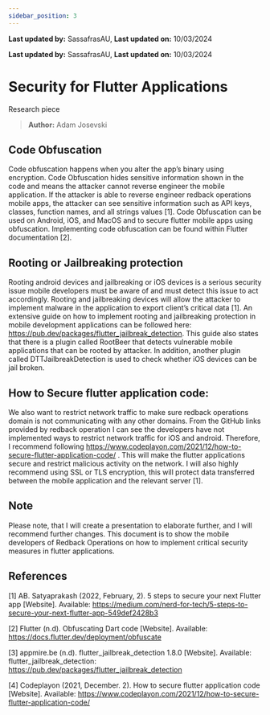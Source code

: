 ```yaml
---
sidebar_position: 3
---
```


**Last updated by:** SassafrasAU, **Last updated on:** 10/03/2024


**Last updated by:** SassafrasAU, **Last updated on:** 10/03/2024


# Security for Flutter Applications

Research piece

> **Author:** Adam Josevski

## Code Obfuscation
Code obfuscation happens when you alter the app’s binary using encryption. Code Obfuscation hides sensitive information shown in the code and means the attacker cannot reverse engineer the mobile application. If the attacker is able to reverse engineer redback operations mobile apps, the attacker can see sensitive information such as API keys, classes, function names, and all strings values [1]. Code Obfuscation can be used on Android, iOS, and MacOS and to secure flutter mobile apps using obfuscation. Implementing code obfuscation can be found within Flutter documentation [2].

## Rooting or Jailbreaking protection

Rooting android devices and jailbreaking or iOS devices is a serious security issue mobile developers must be aware of and must detect this issue to act accordingly. Rooting and jailbreaking devices will allow the attacker to implement malware in the application to export client’s critical data [1]. 
An extensive guide on how to implement rooting and jailbreaking protection in mobile development applications can be followed here: https://pub.dev/packages/flutter_jailbreak_detection. This guide also states that there is a plugin called RootBeer that detects vulnerable mobile applications that can be rooted by attacker. In addition, another plugin called DTTJailbreakDetection is used to check whether iOS devices can be jail broken.

## How to Secure flutter application code:

We also want to restrict network traffic to make sure redback operations domain is not communicating with any other domains. From the GitHub links provided by redback operation I can see the developers have not implemented ways to restrict network traffic for iOS and android. Therefore, I recommend following https://www.codeplayon.com/2021/12/how-to-secure-flutter-application-code/ . This will make the flutter applications secure and restrict malicious activity on the network. I will also highly recommend using SSL or TLS encryption, this will protect data transferred between the mobile application and the relevant server [1]. 

## Note
Please note, that I will create a presentation to elaborate further, and I will recommend further changes. This document is to show the mobile developers of Redback Operations on how to implement critical security measures in flutter applications. 

## References

[1] AB. Satyaprakash (2022, February, 2). 5 steps to secure your next Flutter app [Website]. Available: https://medium.com/nerd-for-tech/5-steps-to-secure-your-next-flutter-app-549def2428b3   

[2] Flutter (n.d). Obfuscating Dart code [Website]. Available: https://docs.flutter.dev/deployment/obfuscate 

[3] appmire.be (n.d). flutter_jailbreak_detection 1.8.0 [Website]. Available: flutter_jailbreak_detection: https://pub.dev/packages/flutter_jailbreak_detection
 
[4] Codeplayon (2021, December. 2). How to secure flutter application code [Website]. Available: https://www.codeplayon.com/2021/12/how-to-secure-flutter-application-code/ 
